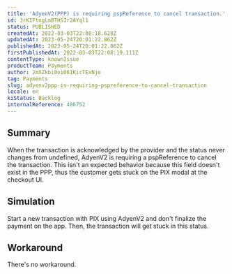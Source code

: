 ```yaml
---
title: 'AdyenV2(PPP) is requiring pspReference to cancel transaction.'
id: 3rKIFtngLmBTHSIr2AYql1
status: PUBLISHED
createdAt: 2022-03-03T22:08:18.628Z
updatedAt: 2023-05-24T20:01:22.862Z
publishedAt: 2023-05-24T20:01:22.862Z
firstPublishedAt: 2022-03-03T22:08:19.111Z
contentType: knownIssue
productTeam: Payments
author: 2mXZkbi0oi061KicTExNjo
tag: Payments
slug: adyenv2ppp-is-requiring-pspreference-to-cancel-transaction
locale: en
kiStatus: Backlog
internalReference: 486752
---
```


## Summary


When the transaction is acknowledged by the provider and the status never changes from undefined, AdyenV2 is requiring a pspReference to cancel the transaction. This isn't an expected behavior because this field doesn't exist in the PPP, thus the customer gets stuck on the PIX modal at the checkout UI.



## Simulation


Start a new transaction with PIX using AdyenV2 and don't finalize the payment on the app. Then, the transaction will get stuck in this status.



## Workaround


There's no workaround.

